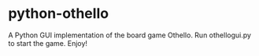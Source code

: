 # python-othello
A Python GUI implementation of the board game Othello. Run othellogui.py to start the game. Enjoy!
